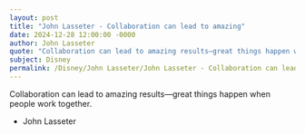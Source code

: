 ```yaml
---
layout: post
title: "John Lasseter - Collaboration can lead to amazing"
date: 2024-12-28 12:00:00 -0000
author: John Lasseter
quote: "Collaboration can lead to amazing results—great things happen when people work together."
subject: Disney
permalink: /Disney/John Lasseter/John Lasseter - Collaboration can lead to amazing
---
```


Collaboration can lead to amazing results—great things happen when people work together.

- John Lasseter
